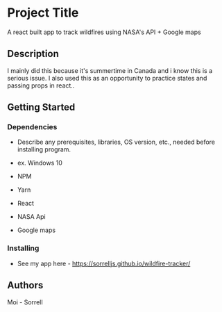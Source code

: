 # Project Title

A react built app to track wildfires using NASA's API + Google maps

## Description

I mainly did this because it's summertime in Canada and i know this is a serious issue. I also used this as an opportunity to practice states and passing props in react.. 

## Getting Started

### Dependencies

* Describe any prerequisites, libraries, OS version, etc., needed before installing program.
* ex. Windows 10

* NPM
* Yarn
* React
* NASA Api
* Google maps 

### Installing

* See my app here - https://sorrelljs.github.io/wildfire-tracker/





## Authors
Moi - Sorrell
